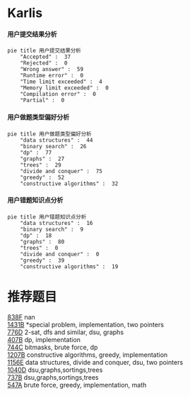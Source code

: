 # Karlis

<!-- tabs:start -->



#### **用户提交结果分析**

```mermaid
pie title 用户提交结果分析
    "Accepted" :  37
    "Rejected" :  0
    "Wrong answer" :  59
    "Runtime error" :  0
    "Time limit exceeded" :  4
    "Memory limit exceeded" :  0
    "Compilation error" :  0
    "Partial" :  0
```

#### **用户做题类型偏好分析**

```mermaid
pie title 用户做题类型偏好分析
    "data structures" :  44
    "binary search" :  26
    "dp" :  77
    "graphs" :  27
    "trees" :  29
    "divide and conquer" :  75
    "greedy" :  52
    "constructive algorithms" :  32
```
#### **用户错题知识点分析**

```mermaid
pie title 用户错题知识点分析
    "data structures" :  16
    "binary search" :  9
    "dp" :  18
    "graphs" :  80
    "trees" :  0
    "divide and conquer" :  0
    "greedy" :  39
    "constructive algorithms" :  19
```



<!-- tabs:end -->
# 推荐题目
[838F](https://codeforces.com/contest/838/problem/F)		nan		  
[1431B](https://codeforces.com/contest/1431/problem/B)		*special problem,
                        implementation,
                        two pointers		  
[776D](https://codeforces.com/contest/776/problem/D)		2-sat,
                        dfs and similar,
                        dsu,
                        graphs		  
[407B](https://codeforces.com/contest/407/problem/B)		dp,
                        implementation		  
[744C](https://codeforces.com/contest/744/problem/C)		bitmasks,
                        brute force,
                        dp		  
[1207B](https://codeforces.com/contest/1207/problem/B)		constructive algorithms,
                        greedy,
                        implementation		  
[1156E](https://codeforces.com/contest/1156/problem/E)		data structures,
                        divide and conquer,
                        dsu,
                        two pointers		  
[1040D](https://codeforces.com/contest/1040/problem/D)		dsu,graphs,sortings,trees		  
[737B](https://codeforces.com/contest/737/problem/B)		dsu,graphs,sortings,trees		  
[547A](https://codeforces.com/contest/547/problem/A)		brute force,
                        greedy,
                        implementation,
                        math		  
